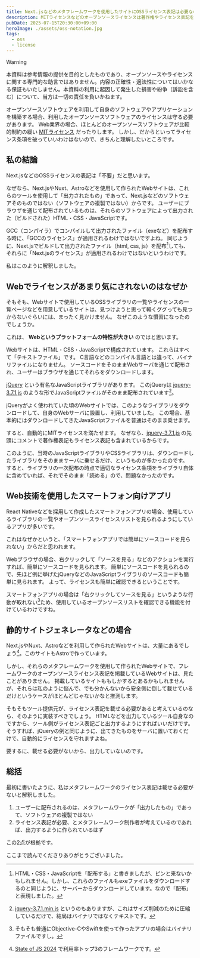 ```yaml
---
title: Next.jsなどのメタフレームワークを使用したサイトにOSSライセンス表記は必要なのか
description: MITライセンスなどのオープンソースライセンスは著作権やライセンス表記を求める条項があることがほとんどです。しかし、それらを表記しているWebサイトを見たことがないため、なぜなのかを調べて考察しました。
pubDate: 2025-07-15T20:30:00+09:00
heroImage: ./assets/oss-notation.jpg
tags:
  - oss
  - license
---
```


> [!WARNING]
> 本資料は参考情報の提供を目的としたものであり、オープンソースやライセンスに関する専門的な助言ではありません。内容の正確性・適法性についてはいかなる保証もいたしません。本資料の利用に起因して発生した損害や紛争（訴訟を含む）について、当方は一切の責任を負いかねます。

オープンソースソフトウェアを利用して自身のソフトウェアやアプリケーションを構築する場合、利用したオープンソースソフトウェアのライセンスは守る必要があります。
Web業界の場合、ほとんどのオープンソースソフトウェアが比較的制約の緩い [MITライセンス](https://www.tldrlegal.com/license/mit-license) だったりします。
しかし、だからといってライセンス条項を破っていいわけはないので、きちんと理解したいところです。

## 私の結論

Next.jsなどのOSSライセンスの表記は「不要」だと思います。

なぜなら、Next.jsやNuxt、Astroなどを使用して作られたWebサイトは、これらのツールを使用して「出力されたもの」であって、Next.jsなどのソフトウェアそのものではない（ソフトウェアの複製ではない）からです。
ユーザーにブラウザを通じて配布されているものは、それらのソフトウェアによって出力された（ビルドされた）HTML・CSS・JavaScriptです。

GCC（コンパイラ）でコンパイルして出力されたファイル（exeなど）を配布する時に、「GCCのライセンス」が適用されるわけではないですよね。
同じように、Next.jsでビルドして出力されたファイル（html, css, js）を配布[^4]しても、それらに「Next.jsのライセンス」が適用されるわけではないというわけです。

[^4]: HTML・CSS・JavaScriptを「配布する」と書きましたが、ピンと来ないかもしれません。しかし、これらのファイルもexeファイルをダウンロードするのと同じように、サーバーからダウンロードしています。なので「配布」と表現しました。

私はこのように解釈しました。

## Webでライセンスがあまり気にされないのはなぜか

そもそも、Webサイトで使用しているOSSライブラリの一覧やライセンスの一覧ページなどを用意しているサイトは、見つけようと思って軽くググっても見つからないぐらいには、まったく見かけません。
なぜこのような慣習になったのでしょうか。

これは、 **Webというプラットフォームの特性が大きい** のではと思います。

Webサイトは、HTML・CSS・JavaScriptで構成されています。
これらはすべて「テキストファイル」です。
C言語などのコンパイル言語とは違って、バイナリファイルになりません。
ソースコードをそのままWebサーバを通じて配布され、ユーザーはブラウザを通じてそれらをダウンロードします。

[jQuery](https://jquery.com/) という有名なJavaScriptライブラリがあります。
このjQueryは [jquery-3.7.1.js](https://code.jquery.com/jquery-3.7.1.js) のような形でJavaScriptファイルがそのまま配布されています[^1]。

[^1]: [jquery-3.7.1.min.js](https://code.jquery.com/jquery-3.7.1.min.js) というのもありますが、これはサイズ削減のために圧縮しているだけで、結局はバイナリではなくテキストです。

jQueryがよく使われていた頃のWebサイトでは、このようなライブラリをダウンロードして、自身のWebサーバに設置し、利用していました。
この場合、基本的にはダウンロードしてきたJavaScriptファイルを普通はそのまま乗せます。

すると、自動的にMITライセンスを満たせます。
なぜなら、[jquery-3.7.1.js](https://code.jquery.com/jquery-3.7.1.js) の先頭にコメントで著作権表記もライセンス表記も含まれているからです。

このように、当時のJavaScriptライブラリやCSSライブラリは、ダウンロードしたライブラリをそのままサーバに乗せるだけ、というものが多かったのです。
すると、ライブラリの一次配布の時点で適切なライセンス条項をライブラリ自体に含めていれば、それでそのまま「読める」ので、問題なかったのです。

## Web技術を使用したスマートフォン向けアプリ

React Nativeなどを採用して作成したスマートフォンアプリの場合、使用しているライブラリの一覧やオープンソースライセンスリストを見られるようにしているアプリが多いです。

これはなぜかというと、「スマートフォンアプリでは簡単にソースコードを見られない」からだと思われます。

Webブラウザの場合、右クリックして「ソースを見る」などのアクションを実行すれば、簡単にソースコードを見られます。
簡単にソースコードを見られるので、先ほど例に挙げたjQueryなどのJavaScriptライブラリのソースコードも簡単に見られます。
よって、ライセンスも簡単に確認できるということです。

スマートフォンアプリの場合は「右クリックしてソースを見る」というような行動が取れない[^2]ため、使用しているオープンソースリストを確認できる機能を付けているわけですね。

[^2]: そもそも普通にObjective-CやSwiftを使って作ったアプリの場合はバイナリファイルですし。

## 静的サイトジェネレータなどの場合

Next.jsやNuxt、Astroなどを利用して作られたWebサイトは、大量にあるでしょう[^3]。このサイトもAstroで作っています。

[^3]: [State of JS 2024](https://share.devographics.com/share/prerendered?localeId=en-US&surveyId=state_of_js&editionId=js2024&blockId=meta_frameworks_ratios&params=&sectionId=libraries&subSectionId=meta_frameworks) で利用率トップ3のフレームワークです。

しかし、それらのメタフレームワークを使用して作られたWebサイトで、フレームワークのオープンソースライセンス表記を掲載しているWebサイトは、見たことがありません。
掲載しているサイトももしかするとあるかもしれませんが、それらは私のように悩んで、でも分かんないから安全側に倒して載せているだけというケースがほとんどじゃないかなと推測します。

そもそもツール提供元が、ライセンス表記を載せる必要があると考えているのなら、そのように実装すべきでしょう。
HTMLなどを出力しているツール自身なのですから、ツール側がライセンス表記ごと出力するようにすればいいだけです。
そうすれば、jQueryの例と同じように、出てきたものをサーバに置いておくだけで、自動的にライセンスを守れますよね。

要するに、載せる必要がないから、出力していないのです。

## 総括

最初に書いたように、私はメタフレームワークのライセンス表記は載せる必要がないと解釈しました。

1. ユーザーに配布されるのは、メタフレームワークが「出力したもの」であって、ソフトウェアの複製ではない
2. ライセンス表記が必要、とメタフレームワーク制作者が考えているのであれば、出力するように作られているはず

この2点が根拠です。

ここまで読んでくださりありがとうございました。
